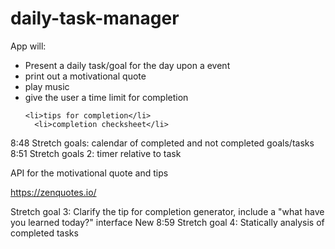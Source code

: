 # daily-task-manager

App will: 

<ul> 
  <li>Present a daily task/goal for the day upon a event</li>
  <li> print out a motivational quote</li>
    <li>play music</li>
  <li>give the user a time limit for completion</li>
    
    
    <li>tips for completion</li>
      <li>completion checksheet</li>
</ul>




8:48
Stretch goals: calendar of completed and not completed goals/tasks
8:51
Stretch goals 2: timer relative to task

API for the motivational quote and tips

https://zenquotes.io/

Stretch goal 3: Clarify the tip for completion generator, include a "what have you learned today?" interface
New
8:59
Stretch goal 4: Statically analysis of completed tasks
